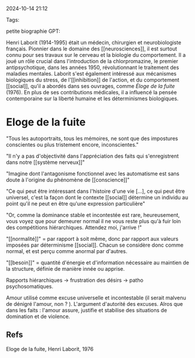 2024-10-14 21:12

Tags: 

petite biographie GPT: 

Henri Laborit (1914-1995) était un médecin, chirurgien et neurobiologiste français. Pionnier dans le domaine des [[neurosciences]], il est surtout connu pour ses travaux sur le cerveau et la biologie du comportement. Il a joué un rôle crucial dans l'introduction de la chlorpromazine, le premier antipsychotique, dans les années 1950, révolutionnant le traitement des maladies mentales. Laborit s'est également intéressé aux mécanismes biologiques du stress, de l'[[inhibition]] de l'action, et du comportement [[social]], qu'il a abordés dans ses ouvrages, comme _Éloge de la fuite_ (1976). En plus de ses contributions médicales, il a influencé la pensée contemporaine sur la liberté humaine et les déterminismes biologiques.
# Eloge de la fuite

"Tous les autoportraits, tous les mémoires, ne sont que des impostures conscientes ou plus tristement encore, inconscientes."

"Il n'y a pas d'objectivité dans l'appréciation des faits qui s'enregistrent dans notre [[système nerveux]]"

"Imagine dont l'antagonisme fonctionnel avec les automatisme est sans doute à l'origine du phénomène de [[conscience]]"

"Ce qui peut être intéressant dans l'histoire d'une vie [...], ce qui peut être universel, c'est la façon dont le contexte [[social]] détermine un individu au point qu'il ne peut en être qu'une expression particulière"

"Or, comme la dominance stable et incontestée est rare, heureusement, vous voyez que pour demeurer normal il ne vous reste plus qu'à fuir loin des compétitions hiérarchiques. Attendez moi, j'arrive !"

"[[normalité]]" = par rapport à soit même, donc par rapport aux valeurs imposées par déterminisme [[social]]. Chacun se considère donc comme normal, et est perçu comme anormal par d'autres.

"[[besoin]]" = quantité d'énergie et d'information nécessaire au maintien de la structure, définie de manière innée ou apprise. 

Rapports hiérarchiques -> frustration des désirs -> patho psychosomatiques. 

Amour utilisé comme excuse universelle et incontestable (il serait malvenu de dénigré l'amour, non ? ). L'argument d'autorité des excuses. 
Alros que dans les faits : l'amour assure, justifie et stabilise des situations de domination et de violence. 


## Refs
Eloge de la fuite, Henri Laborit, 1976
